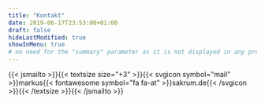 ```yaml
---
title: "Kontakt"
date: 2019-06-17T23:53:00+01:00
draft: false
hideLastModified: true
showInMenu: true
# no need for the "summary" parameter as it is not displayed in any previews
---
```


{{< jsmailto >}}{{< textsize size="+3" >}}{{< svgicon symbol="mail" >}}markus{{< fontawesome symbol="fa fa-at" >}}sakrum.de{{< /svgicon >}}{{< /textsize >}}{{< /jsmailto >}}

